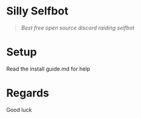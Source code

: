 # Silly Selfbot
> *Best free open source discord raiding selfbot*

# Setup

Read the install guide.md for help

# Regards

Good luck
